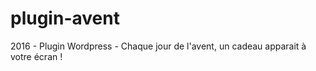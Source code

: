 # plugin-avent
2016 - Plugin Wordpress - Chaque jour de l'avent, un cadeau apparait à votre écran !
